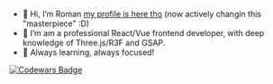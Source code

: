 - 👋 Hi, I’m Roman [my profile is here tho](https://roman1510.github.io/) (now actively changin this "masterpiece" :D)
- 👀 I’m am a professional React/Vue frontend developer, with deep knowledge of Three.js/R3F and GSAP.
- 🌱 Always learning, always focused! 

[![Codewars Badge](https://www.codewars.com/users/RomanVinnick/badges/large)](https://www.codewars.com/users/RomanVinnick)

<!---
:)
--->
